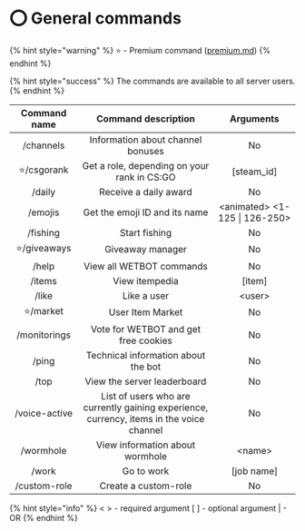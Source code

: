 # ⭕ General commands

{% hint style="warning" %}
⭐ - Premium command ([premium.md](../premium.md "mention"))
{% endhint %}

{% hint style="success" %}
The commands are available to all server users.
{% endhint %}

|  Command name |                                    Command description                                   |            Arguments           |
| :-----------: | :--------------------------------------------------------------------------------------: | :----------------------------: |
|   /channels   |                             Information about channel bonuses                            |               No               |
|   ⭐/csgorank  |                        Get a role, depending on your rank in CS:GO                       |          \[steam\_id]          |
|     /daily    |                                   Receive a daily award                                  |               No               |
|    /emojis    |                               Get the emoji ID and its name                              | \<animated> <1-125 \| 126-250> |
|    /fishing   |                                       Start fishing                                      |               No               |
|  ⭐/giveaways  |                                     Giveaway manager                                     |               No               |
|     /help     |                                 View all WETBOT commands                                 |               No               |
|     /items    |                                      View itempedia                                      |             \[item]            |
|     /like     |                                        Like a user                                       |             \<user>            |
|    ⭐/market   |                                     User Item Market                                     |               No               |
|  /monitorings |                           Vote for WETBOT and get free cookies                           |               No               |
|     /ping     |                            Technical information about the bot                           |               No               |
|      /top     |                                View the server leaderboard                               |               No               |
| /voice-active | List of users who are currently gaining experience, currency, items in the voice channel |               No               |
|   /wormhole   |                              View information about wormhole                             |             \<name>            |
|     /work     |                                        Go to work                                        |           \[job name]          |
|  /custom-role |                                   Create a custom-role                                   |               No               |

{% hint style="info" %}
< > - required argument \[ ] - optional argument | - OR
{% endhint %}
